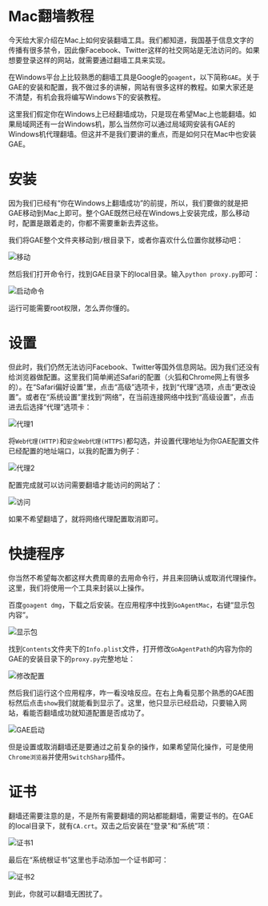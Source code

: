 Mac翻墙教程
============

今天给大家介绍在Mac上如何安装翻墙工具。我们都知道，我国基于信息文字的传播有很多禁令，因此像Facebook、Twitter这样的社交网站是无法访问的。如果想要登录这样的网站，就需要通过翻墙工具来实现。

在Windows平台上比较熟悉的翻墙工具是Google的`goagent`，以下简称`GAE`。关于GAE的安装和配置，我不做过多的讲解，网站有很多这样的教程。如果大家还是不清楚，有机会我将编写Windows下的安装教程。

这里我们假定你在Windows上已经翻墙成功，只是现在希望Mac上也能翻墙。如果局域网还有一台Windows机，那么当然你可以通过局域网安装有GAE的Windows机代理翻墙。但这并不是我们要讲的重点，而是如何只在Mac中也安装GAE。

# 安装

因为我们已经有“你在Windows上翻墙成功”的前提，所以，我们要做的就是把GAE移动到Mac上即可。整个GAE既然已经在Windows上安装完成，那么移动时，配置是跟着走的，你都不需要重新去弄这些。

我们将GAE整个文件夹移动到`/`根目录下，或者你喜欢什么位置你就移动吧：

![移动](../img/x2/001.png)

然后我们打开命令行，找到GAE目录下的local目录。输入`python proxy.py`即可：

![启动命令](../img/x2/002.png)

运行可能需要root权限，怎么弄你懂的。

# 设置

但此时，我们仍然无法访问Facebook、Twitter等国外信息网站。因为我们还没有给浏览器做配置。这里我们简单阐述Safari的配置（火狐和Chrome网上有很多的）。在“Safari偏好设置”里，点击“高级”选项卡，找到“代理”选项，点击“更改设置”。或者在“系统设置”里找到“网络”，在当前连接网络中找到“高级设置”，点击进去后选择“代理”选项卡：

![代理1](../img/x2/003.png)

将`Web代理(HTTP)`和`安全Web代理(HTTPS)`都勾选，并设置代理地址为你GAE配置文件已经配置的地址端口，以我的配置为例子：

![代理2](../img/x2/004.png)

配置完成就可以访问需要翻墙才能访问的网站了：

![访问](../img/x2/005.png)

如果不希望翻墙了，就将网络代理配置取消即可。

# 快捷程序

你当然不希望每次都这样大费周章的去用命令行，并且来回确认或取消代理操作。这里，我们将使用一个工具来封装以上操作。

百度`goagent dmg`，下载之后安装。在应用程序中找到`GoAgentMac`，右键“显示包内容”。

![显示包](../img/x2/006.png)

找到`Contents`文件夹下的`Info.plist`文件，打开修改`GoAgentPath`的内容为你的GAE的安装目录下的`proxy.py`完整地址：

![修改配置](../img/x2/007.png)

然后我们运行这个应用程序，咋一看没啥反应。在右上角看见那个熟悉的GAE图标然后点击`show`我们就能看到显示了。这里，他只显示已经启动，只要输入网站，看能否翻墙成功就知道配置是否成功了。

![GAE启动](../img/x2/008.png)

但是设置或取消翻墙还是要通过之前复杂的操作，如果希望简化操作，可是使用`Chrome浏览器`并使用`SwitchSharp`插件。

# 证书

翻墙还需要注意的是，不是所有需要翻墙的网站都能翻墙，需要证书的。在GAE的local目录下，就有`CA.crt`。双击之后安装在“登录”和“系统”项：

![证书1](../img/x2/009.png)

最后在“系统根证书”这里也手动添加一个证书即可：

![证书2](../img/x2/010.png)

到此，你就可以翻墙无困扰了。


